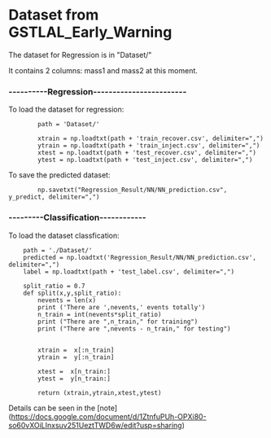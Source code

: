 # Dataset from GSTLAL_Early_Warning

The dataset for Regression is in "Dataset/"

It contains 2 columns: mass1 and mass2 at this moment.

### ----------Regression------------------------

To load the dataset for regression:

            path = 'Dataset/'

            xtrain = np.loadtxt(path + 'train_recover.csv', delimiter=",")
            ytrain = np.loadtxt(path + 'train_inject.csv', delimiter=",")
            xtest = np.loadtxt(path + 'test_recover.csv', delimiter=",")
            ytest = np.loadtxt(path + 'test_inject.csv', delimiter=",")

To save the predicted dataset:

            np.savetxt("Regression_Result/NN/NN_prediction.csv", y_predict, delimiter=",")

### ---------Classification------------

To load the dataset classfication:

        path = './Dataset/'
        predicted = np.loadtxt('Regression_Result/NN/NN_prediction.csv', delimiter=",")
        label = np.loadtxt(path + 'test_label.csv', delimiter=",")

        split_ratio = 0.7
        def split(x,y,split_ratio):
            nevents = len(x)
            print ('There are ',nevents,' events totally')
            n_train = int(nevents*split_ratio)
            print ("There are ",n_train," for training")
            print ("There are ",nevents - n_train," for testing")


            xtrain =  x[:n_train]
            ytrain =  y[:n_train]

            xtest =  x[n_train:]
            ytest =  y[n_train:]

            return (xtrain,ytrain,xtest,ytest)




Details can be seen in the [note]
(https://docs.google.com/document/d/1ZtnfuPUh-OPXi80-so60vXOiLInxsuv251UeztTWD6w/edit?usp=sharing)
